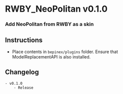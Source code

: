 # RWBY_NeoPolitan v0.1.0
### Add NeoPolitan from RWBY as a skin 


## Instructions
- Place contents in `bepinex/plugins` folder. Ensure that ModelReplacementAPI is also installed. 

## Changelog
	- v0.1.0
		- Release